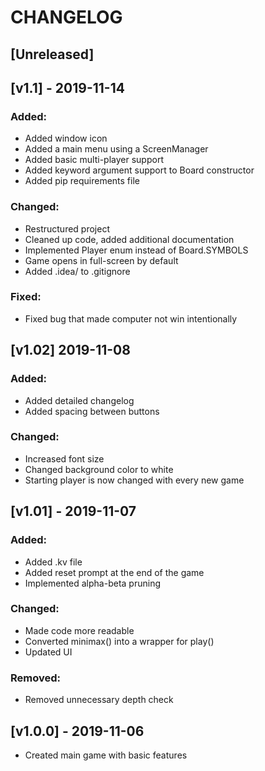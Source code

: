 # CHANGELOG
## [Unreleased]
## [v1.1] - 2019-11-14
### Added:
- Added window icon
- Added a main menu using a ScreenManager
- Added basic multi-player support
- Added keyword argument support to Board constructor
- Added pip requirements file
### Changed:
- Restructured project
- Cleaned up code, added additional documentation
- Implemented Player enum instead of Board.SYMBOLS
- Game opens in full-screen by default
- Added .idea/ to .gitignore
### Fixed:
- Fixed bug that made computer not win intentionally
## [v1.02] 2019-11-08
### Added:
- Added detailed changelog
- Added spacing between buttons
### Changed:
- Increased font size
- Changed background color to white
- Starting player is now changed with every new game
## [v1.01] - 2019-11-07
### Added:
- Added .kv file
- Added reset prompt at the end of the game
- Implemented alpha-beta pruning
### Changed:
- Made code more readable
- Converted minimax() into a wrapper for play()
- Updated UI
### Removed:
- Removed unnecessary depth check
## [v1.0.0] - 2019-11-06
- Created main game with basic features
